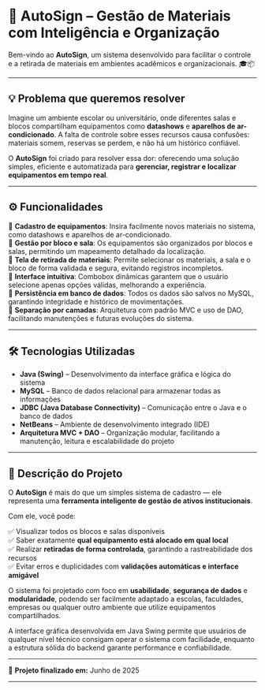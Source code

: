 # 🚀 AutoSign – Gestão de Materiais com Inteligência e Organização

Bem-vindo ao **AutoSign**, um sistema desenvolvido para facilitar o controle e a retirada de materiais em ambientes acadêmicos e organizacionais. 🎓📦

---

## 💡 Problema que queremos resolver

Imagine um ambiente escolar ou universitário, onde diferentes salas e blocos compartilham equipamentos como **datashows** e **aparelhos de ar-condicionado**. A falta de controle sobre esses recursos causa confusões: materiais somem, reservas se perdem, e não há um histórico confiável.

O **AutoSign** foi criado para resolver essa dor: oferecendo uma solução simples, eficiente e automatizada para **gerenciar, registrar e localizar equipamentos em tempo real**.

---

## ⚙️ Funcionalidades

🔹 **Cadastro de equipamentos**: Insira facilmente novos materiais no sistema, como datashows e aparelhos de ar-condicionado.  
🔹 **Gestão por bloco e sala**: Os equipamentos são organizados por blocos e salas, permitindo um mapeamento detalhado da localização.  
🔹 **Tela de retirada de materiais**: Permite selecionar os materiais, a sala e o bloco de forma validada e segura, evitando registros incompletos.  
🔹 **Interface intuitiva**: Combobox dinâmicas garantem que o usuário selecione apenas opções válidas, melhorando a experiência.  
🔹 **Persistência em banco de dados**: Todos os dados são salvos no MySQL, garantindo integridade e histórico de movimentações.  
🔹 **Separação por camadas**: Arquitetura com padrão MVC e uso de DAO, facilitando manutenções e futuras evoluções do sistema.

---

## 🛠️ Tecnologias Utilizadas

- **Java (Swing)** – Desenvolvimento da interface gráfica e lógica do sistema  
- **MySQL** – Banco de dados relacional para armazenar todas as informações  
- **JDBC (Java Database Connectivity)** – Comunicação entre o Java e o banco de dados  
- **NetBeans** – Ambiente de desenvolvimento integrado (IDE)  
- **Arquitetura MVC + DAO** – Organização modular, facilitando a manutenção, leitura e escalabilidade do projeto

---

## 📜 Descrição do Projeto

O **AutoSign** é mais do que um simples sistema de cadastro — ele representa uma **ferramenta inteligente de gestão de ativos institucionais**.

Com ele, você pode:

✅ Visualizar todos os blocos e salas disponíveis  
✅ Saber exatamente **qual equipamento está alocado em qual local**  
✅ Realizar **retiradas de forma controlada**, garantindo a rastreabilidade dos recursos  
✅ Evitar erros e duplicidades com **validações automáticas e interface amigável**

O sistema foi projetado com foco em **usabilidade**, **segurança de dados** e **modularidade**, podendo ser facilmente adaptado a escolas, faculdades, empresas ou qualquer outro ambiente que utilize equipamentos compartilhados.

A interface gráfica desenvolvida em Java Swing permite que usuários de qualquer nível técnico consigam operar o sistema com facilidade, enquanto a estrutura sólida do backend garante performance e confiabilidade.

---

📅 **Projeto finalizado em:** Junho de 2025

---

